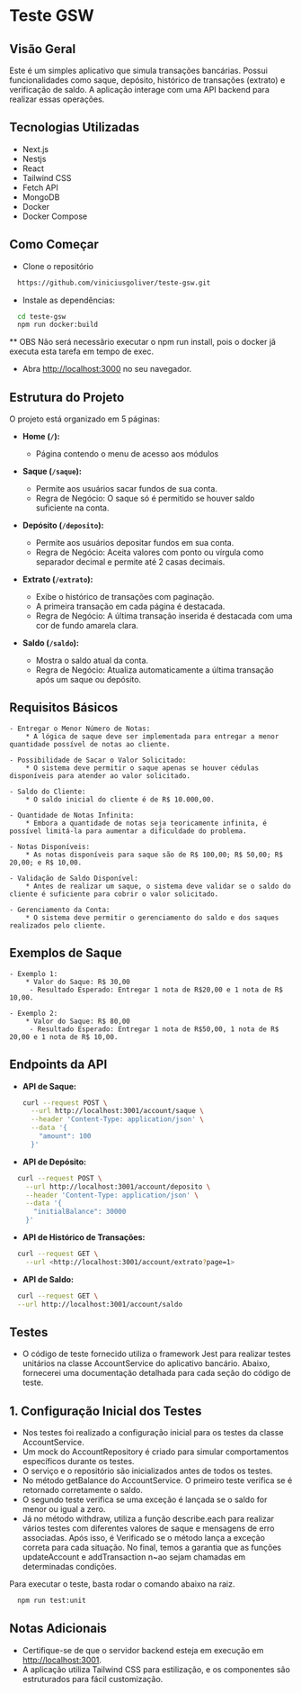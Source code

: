 # Teste GSW

## Visão Geral

Este é um simples aplicativo que simula transações bancárias. Possui funcionalidades como saque, depósito, histórico de transações (extrato) e verificação de saldo. A aplicação interage com uma API backend para realizar essas operações.

## Tecnologias Utilizadas

- Next.js
- Nestjs
- React
- Tailwind CSS
- Fetch API
- MongoDB
- Docker
- Docker Compose

## Como Começar

- Clone o repositório

```bash
  https://github.com/viniciusgoliver/teste-gsw.git
```

- Instale as dependências:

```bash
  cd teste-gsw
  npm run docker:build
```
** OBS Não será necessãrio executar o npm run install, pois o docker jã executa esta tarefa em tempo de exec.
- Abra <http://localhost:3000> no seu navegador.


## Estrutura do Projeto

O projeto está organizado em 5 páginas:

- **Home (`/`):**
  - Página contendo o menu de acesso aos módulos

- **Saque (`/saque`):**
  - Permite aos usuários sacar fundos de sua conta.
  - Regra de Negócio: O saque só é permitido se houver saldo suficiente na conta.

- **Depósito (`/deposito`):**
  - Permite aos usuários depositar fundos em sua conta.
  - Regra de Negócio: Aceita valores com ponto ou vírgula como separador decimal e permite até 2 casas decimais.

- **Extrato (`/extrato`):**
  - Exibe o histórico de transações com paginação.
  - A primeira transação em cada página é destacada.
  - Regra de Negócio: A última transação inserida é destacada com uma cor de fundo amarela clara.

- **Saldo (`/saldo`):**
  - Mostra o saldo atual da conta.
  - Regra de Negócio: Atualiza automaticamente a última transação após um saque ou depósito.


## Requisitos Básicos

    - Entregar o Menor Número de Notas:
        * A lógica de saque deve ser implementada para entregar a menor quantidade possível de notas ao cliente.

    - Possibilidade de Sacar o Valor Solicitado:
        * O sistema deve permitir o saque apenas se houver cédulas disponíveis para atender ao valor solicitado.

    - Saldo do Cliente:
        * O saldo inicial do cliente é de R$ 10.000,00.

    - Quantidade de Notas Infinita:
        * Embora a quantidade de notas seja teoricamente infinita, é possível limitá-la para aumentar a dificuldade do problema.

    - Notas Disponíveis:
        * As notas disponíveis para saque são de R$ 100,00; R$ 50,00; R$ 20,00; e R$ 10,00.

    - Validação de Saldo Disponível:
        * Antes de realizar um saque, o sistema deve validar se o saldo do cliente é suficiente para cobrir o valor solicitado.

    - Gerenciamento da Conta:
        * O sistema deve permitir o gerenciamento do saldo e dos saques realizados pelo cliente.

## Exemplos de Saque

    - Exemplo 1:
        * Valor do Saque: R$ 30,00
         - Resultado Esperado: Entregar 1 nota de R$20,00 e 1 nota de R$ 10,00.

    - Exemplo 2:
        * Valor do Saque: R$ 80,00
         - Resultado Esperado: Entregar 1 nota de R$50,00, 1 nota de R$ 20,00 e 1 nota de R$ 10,00.


## Endpoints da API

- **API de Saque:**

  ```bash
  curl --request POST \
    --url http://localhost:3001/account/saque \
    --header 'Content-Type: application/json' \
    --data '{
      "amount": 100
    }'
  ```

- **API de Depósito:**

```bash
  curl --request POST \
    --url http://localhost:3001/account/deposito \
    --header 'Content-Type: application/json' \
    --data '{
      "initialBalance": 30000
    }'
```

- **API de Histórico de Transações:**

```bash
  curl --request GET \
    --url <http://localhost:3001/account/extrato?page=1>
```

- **API de Saldo:**

```bash
  curl --request GET \
  --url http://localhost:3001/account/saldo
```

## Testes

- O código de teste fornecido utiliza o framework Jest para realizar testes unitários na classe AccountService do aplicativo bancário. Abaixo, fornecerei uma documentação detalhada para cada seção do código de teste.

## 1. Configuração Inicial dos Testes

- Nos testes foi realizado a configuração inicial para os testes da classe AccountService.
- Um mock do AccountRepository é criado para simular comportamentos específicos durante os testes.
- O serviço e o repositório são inicializados antes de todos os testes.
- No método getBalance do AccountService. O primeiro teste verifica se é retornado corretamente o saldo.
- O segundo teste verifica se uma exceção é lançada se o saldo for menor ou igual a zero.
- Já no método withdraw, utiliza a função describe.each para realizar vários testes com diferentes valores de saque e mensagens de erro associadas. Após isso, é Verificado se o método lança a exceção correta para cada situação. No final, temos a garantia que as funções updateAccount e addTransaction n~ao sejam chamadas em determinadas condições.

Para executar o teste, basta rodar o comando abaixo na raiz.

```bash
  npm run test:unit
```

## Notas Adicionais

- Certifique-se de que o servidor backend esteja em execução em <http://localhost:3001>.
- A aplicação utiliza Tailwind CSS para estilização, e os componentes são estruturados para fácil customização.